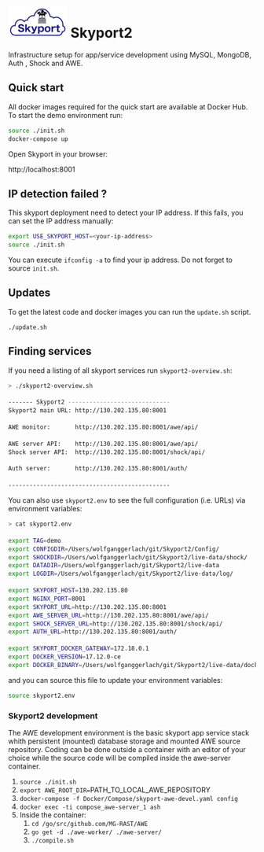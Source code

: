 

# ![skyport logo](data/pictures/skyportlogo.small.jpg) Skyport2

Infrastructure setup for app/service development using MySQL, MongoDB, Auth , Shock and AWE.





[skyport]: https://github.com/wilke/App-Service-Stack/blob/master/data/pictures/skyportlogo.png "Containerized infrastructure"


## Quick start

All docker images required for the quick start are available at Docker Hub. To start the demo environment run:

```bash
source ./init.sh
docker-compose up
```

Open Skyport in your browser:

http://localhost:8001


## IP detection failed ?

This skyport deployment need to detect your IP address. If this fails, you can set the IP address manually:

```bash
export USE_SKYPORT_HOST=<your-ip-address>
source ./init.sh
```


You can execute ```ifconfig -a``` to find your ip address. Do not forget to source ```init.sh```.




## Updates


To get the latest code and docker images you can run the ```update.sh``` script.

```
./update.sh
```


## Finding services

If you need a listing of all skyport services run ```skyport2-overview.sh```: 


```bash
> ./skyport2-overview.sh 

------- Skyport2 -----------------------------
Skyport2 main URL: http://130.202.135.80:8001

AWE monitor:       http://130.202.135.80:8001/awe/api/

AWE server API:    http://130.202.135.80:8001/awe/api/
Shock server API:  http://130.202.135.80:8001/shock/api/

Auth server:       http://130.202.135.80:8001/auth/

----------------------------------------------
```

You can also use ```skyport2.env``` to see the full configuration (i.e. URLs) via environment variables:

```bash
> cat skyport2.env

export TAG=demo
export CONFIGDIR=/Users/wolfganggerlach/git/Skyport2/Config/
export SHOCKDIR=/Users/wolfganggerlach/git/Skyport2/live-data/shock/
export DATADIR=/Users/wolfganggerlach/git/Skyport2/live-data
export LOGDIR=/Users/wolfganggerlach/git/Skyport2/live-data/log/

export SKYPORT_HOST=130.202.135.80
export NGINX_PORT=8001
export SKYPORT_URL=http://130.202.135.80:8001
export AWE_SERVER_URL=http://130.202.135.80:8001/awe/api/
export SHOCK_SERVER_URL=http://130.202.135.80:8001/shock/api/
export AUTH_URL=http://130.202.135.80:8001/auth/

export SKYPORT_DOCKER_GATEWAY=172.18.0.1
export DOCKER_VERSION=17.12.0-ce
export DOCKER_BINARY=/Users/wolfganggerlach/git/Skyport2/live-data/docker-17.12.0-ce
```

and you can source this file to update your environment variables:
```bash
source skyport2.env 
```




### Skyport2 development

The AWE development environment is the basic skyport app service stack whith persistent (mounted) database storage and mounted AWE source repository. Coding can be done outside a container with an editor of your choice while the source code will be compiled inside the awe-server container.

1. `source ./init.sh`
2. `export AWE_ROOT_DIR=`PATH_TO_LOCAL_AWE_REPOSITORY
3. `docker-compose -f Docker/Compose/skyport-awe-devel.yaml config`
4. `docker exec -ti compose_awe-server_1 ash`
5. Inside the container:
    1. `cd /go/src/github.com/MG-RAST/AWE`
    2. `go get -d ./awe-worker/ ./awe-server/`
    3. `./compile.sh`
